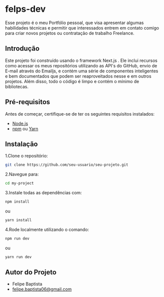 # felps-dev

Esse projeto é o meu Portfólio pessoal, que visa apresentar algumas habilidades técnicas e permitir que interessados entrem em contato comigo para criar novos projetos ou contratação de trabalho Freelance.

## Introdução

Este projeto foi construído usando o framework Next.js . Ele inclui recursos como acessar os meus repositórios utilizando as API's do GitHub, envio de E-mail através do Emailjs, e contém uma série de componentes inteligentes e bem documentados que podem ser reaproveitados nesse e em outros projetos. Além disso, todo o código é limpo e contém o mínimo de bibliotecas.

## Pré-requisitos

Antes de começar, certifique-se de ter os seguintes requisitos instalados:

- [Node.js](https://nodejs.org/)
- [npm](https://www.npmjs.com/) ou [Yarn](https://yarnpkg.com/)

## Instalação

1.Clone o repositório:

```bash
git clone https://github.com/seu-usuario/seu-projeto.git
```

2.Navegue para:

```bash
cd my-project
```

3.Instale todas as dependências com:

```bash
npm install
```

ou

```bash
yarn install
```

4.Rode localmente utilizando o comando:

```bash
npm run dev
```

ou

```bash
yarn run dev
```

## Autor do Projeto

- Felipe Baptista
- <felipe.baptista06@gmail.com>
